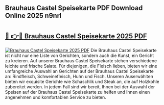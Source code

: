 ## Brauhaus Castel Speisekarte PDF Download Online 2025 n9nrl

# <h2><a href="http://gc93eq.nevu.top/?p=Brauhaus+Castel+Speisekarte">🔗 👉🔴 Brauhaus Castel Speisekarte 2025 PDF</a></h2>

[![Brauhaus Castel Speisekarte 2025 PDF](https://i.imgur.com/dBaPXMq.png)](http://gc93eq.nevu.top/?p=Brauhaus+Castel+Speisekarte)
Die Brauhaus Castel Speisekarte ist nicht nur eine Liste von Gerichten, sondern auch die Kunst, ein Gericht zu kreieren. Auf unserer Brauhaus Castel Speisekarte stehen verschiedene leichte und frische Salate. Für diejenigen, die Fleisch lieben, bieten wir eine umfangreiche Auswahl an Gerichten auf der Brauhaus Castel Speisekarte an: Rindfleisch, Schweinefleisch, Huhn und Fisch. Unseren Auserwählten bieten wir exquisite Gerichte wie Schaschlik und Steak an, die auf Holzkohle zubereitet werden. In jedem Fall sind wir bereit, Ihnen bei der Auswahl der Speisen auf der Brauhaus Castel Speisekarte zu helfen und Ihnen einen angenehmen und komfortablen Service zu bieten.
